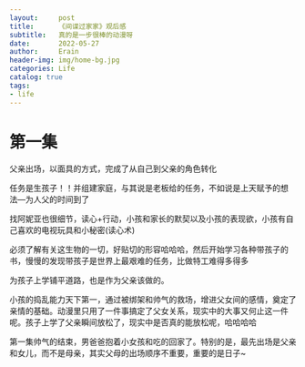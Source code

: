 ```yaml
---
layout:     post
title:      《间谍过家家》观后感
subtitle:   真的是一步很棒的动漫呀
date:       2022-05-27
author:     Erain
header-img: img/home-bg.jpg
categories: Life
catalog: true
tags:
- life
---
```

# 第一集
父亲出场，以面具的方式，完成了从自己到父亲的角色转化

任务是生孩子！！并组建家庭，与其说是老板给的任务，不如说是上天赋予的想法––为人父的时间到了

找阿妮亚也很细节，读心+行动，小孩和家长的默契以及小孩的表现欲，小孩有自己喜欢的电视玩具和小秘密(读心术)

必须了解有关这生物的一切，好贴切的形容哈哈哈，然后开始学习各种带孩子的书，慢慢的发现带孩子是世界上最艰难的任务，比做特工难得多得多

为孩子上学铺平道路，也是作为父亲该做的。

小孩的捣乱能力天下第一，通过被绑架和帅气的救场，增进父女间的感情，奠定了亲情的基础。动漫里只用了一件事搞定了父女关系，现实中的大事又何止这一件呢。孩子上学了父亲瞬间放松了，现实中是否真的能放松呢，哈哈哈哈

第一集帅气的结束，男爸爸抱着小女孩和吃的回家了。特别的是，最先出场是父亲和女儿，而不是母亲，其实父母的出场顺序不重要，重要的是日子~